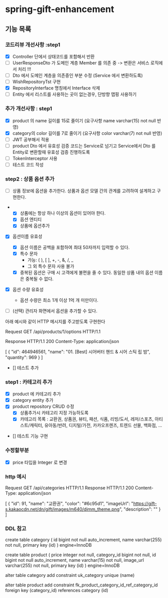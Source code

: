 # spring-gift-enhancement

## 기능 목록 

### 코드리뷰 개선사항 :step1 
- [x] Controller 단에서 상태코드를 포함해서 반환 
- [ ] UserResponseDto 가 도메인 계층 Member 를 의존 중 -> 변환은 서비스 로직에서 처리 !!! 
- [ ] Dto 에서 도메인 계층을 의존중인 부분 수정 (Service 에서 변환하도록)
- [ ] WishRepositoryTst 구현 
- [x] RepositoryInterface 명칭에서 Interface 삭제
- [ ] Entity 에서 리스트를 사용하는 곳이 없는경우, 단방향 맵핑 사용하기

### 추가 개선사항 : step1
- [x] product 의 name 길이를 15로 줄이기 (요구사항 name varchar(15) not null 반영)
- [x] category의 color 길이를 7로 줄이기 (요구사항 color varchar(7) not null 반영)
- [ ] JWT 공부해서 적용 
- [ ] product Dto 에서 유효성 검증 코드는 Service로 넘기고 Service에서 Dto 를 Entity로 변환할때 유효성 검증 진행하도록 
- [ ] TokenInterceptor 사용 
- [ ] 테스트 코드 작성

### step2 : 상품 옵션 추가 
- [ ] 상품 정보에 옵션을 추가한다. 상품과 옵션 모델 간의 관계를 고려하여 설계하고 구현한다.
- - [x] 상품에는 항상 하나 이상의 옵션이 있어야 한다.
  - [x] 옵션 엔티티 
  - [x] 상품에 옵션추가

- [x] 옵션이름 유효성
  - [x] 옵션 이름은 공백을 포함하여 최대 50자까지 입력할 수 있다. 
  - [x] 특수 문자
      * 가능: ( ), [ ], +, -, &, /, _
      * 그 외 특수 문자 사용 불가 
  - [x] 중복된 옵션은 구매 시 고객에게 불편을 줄 수 있다. 동일한 상품 내의 옵션 이름은 중복될 수 없다.

- [x] 옵션 수량 유효성 
    * 옵션 수량은 최소 1개 이상 1억 개 미만이다.


- [ ] (선택) 관리자 화면에서 옵션을 추가할 수 있다.

아래 예시와 같이 HTTP 메시지를 주고받도록 구현한다

Request
GET /api/products/1/options HTTP/1.1

Response
HTTP/1.1 200
Content-Type: application/json

[
{
"id": 464946561,
"name": "01. [Best] 시어버터 핸드 & 시어 스틱 립 밤",
"quantity": 969
}
]

- [] 테스트 추가 



###  step1 : 카테고리 추가 
- [x] product 에 카테고리 추가 
- [x] category entity 추가 
- [x] product repository CRUD 수정 
    - [x] 상품추가시 카테고리 지정 가능하도록 
    - [x] 카테고리 목록 : 교환권, 상품권, 뷰티, 패션, 식품, 리빙/도서, 레저/스포츠, 아티스트/캐릭터, 유아동/반려, 디지털/가전, 카카오프렌즈, 트렌드 선물, 백화점, ...
- [] 테스트 기능 구현 

### 수정할부분 
- [x] price 타입을 Integer 로 변경

### http 예시 
Request
GET /api/categories HTTP/1.1
Response
HTTP/1.1 200
Content-Type: application/json

[
{
"id": 91,
"name": "교환권",
"color": "#6c95d1",
"imageUrl": "https://gift-s.kakaocdn.net/dn/gift/images/m640/dimm_theme.png",
"description": ""
}
]

### DDL 참고 
create table category
(
id   bigint       not null auto_increment,
name varchar(255) not null,
primary key (id)
) engine=InnoDB

create table product
(
price       integer      not null,
category_id bigint       not null,
id          bigint       not null auto_increment,
name        varchar(15)  not null,
image_url   varchar(255) not null,
primary key (id)
) engine=InnoDB

alter table category
add constraint uk_category unique (name)

alter table product
add constraint fk_product_category_id_ref_category_id
foreign key (category_id)
references category (id)
